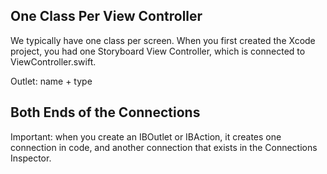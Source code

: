 ## One Class Per View Controller
We typically have one class per screen. When you first created the Xcode project, you had one Storyboard View Controller, which is connected to ViewController.swift.


Outlet:
name + type


## Both Ends of the Connections
Important: when you create an IBOutlet or IBAction, it creates one connection in code, and another connection that exists in the Connections Inspector.
